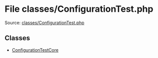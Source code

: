 File classes/ConfigurationTest.php
=========

Source: [classes/ConfigurationTest.php](https://github.com/PrestaShop/PrestaShop/blob/1.6.0.1/classes/ConfigurationTest.php)


Classes
-------

* [ConfigurationTestCore](class.ConfigurationTestCore.md)

